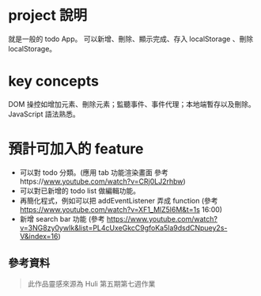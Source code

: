 # project 說明
就是一般的 todo App。
可以新增、刪除、顯示完成、存入 localStorage 、刪除 localStorage。

# key concepts
DOM 操控如增加元素、刪除元素；監聽事件、事件代理；本地端暫存以及刪除。
JavaScript 語法熟悉。

# 預計可加入的 feature
- 可以對 todo 分類。(應用 tab 功能渲染畫面 參考https://www.youtube.com/watch?v=CRj0LJ2rhbw)
- 可以對已新增的 todo list 做編輯功能。
- 再簡化程式，例如可以把 addEventListener 弄成 function (參考 https://www.youtube.com/watch?v=XF1_MlZ5l6M&t=1s 16:00)
- 新增 search bar 功能 (參考 https://www.youtube.com/watch?v=3NG8zy0ywIk&list=PL4cUxeGkcC9gfoKa5la9dsdCNpuey2s-V&index=16)

## 參考資料
> 此作品靈感來源為 Huli 第五期第七週作業
